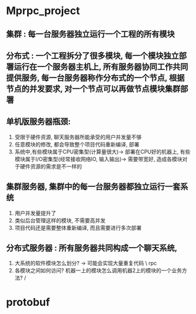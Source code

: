 # Mprpc_project

## 集群 : 每一台服务器独立运行一个工程的所有模块
## 分布式 : 一个工程拆分了很多模块, 每一个模块独立部署运行在一个服务器主机上, 所有服务器协同工作共同提供服务, 每一台服务器称作分布式的一个节点, 根据节点的并发要求, 对一个节点可以再做节点模块集群部署


## 单机版服务器瓶颈:
1. 受限于硬件资源, 聊天服务器所能承受的用户并发量不够
2. 任意模块的修改, 都会导致整个项目代码重新编译, 部署
3. 系统中,有些模块属于CPU密集型(计算量很大)-> 部署在CPU好的机器上, 有些模块属于I/O密集型(经常接收网络IO, 输入输出)-> 需要带宽好, 造成各模块对于硬件资源的需求是不一样的

## 集群服务器, 集群中的每一台服务器都独立运行一套系统
1. 用户并发量提升了
2. 类似后台管理这样的模块, 不需要高并发
3. 项目代码还是需要整体重新编译, 而且需要进行多次部署

## 分布式服务器 : 所有服务器共同构成一个聊天系统, 
1. 大系统的软件模块怎么划分? -> 可能会实现大量重复代码                              \  rpc
2. 各模块之间如何访问?  机器一上的模块怎么调用机器2上的模块的一个业务方法?           /


# protobuf